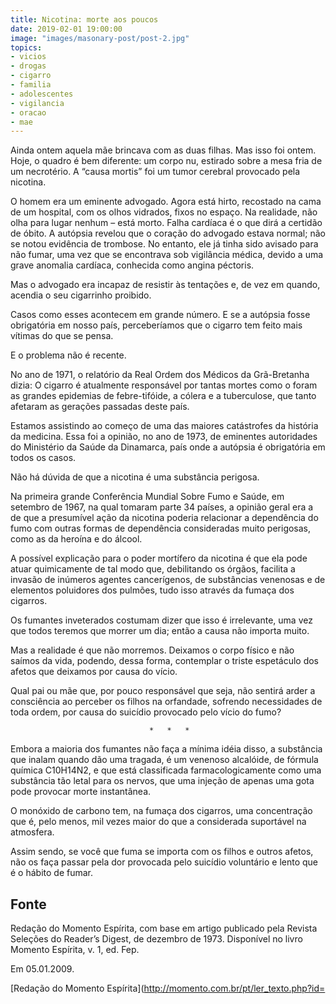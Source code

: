 ```yaml
---
title: Nicotina: morte aos poucos
date: 2019-02-01 19:00:00
image: "images/masonary-post/post-2.jpg"
topics: 
- vicios
- drogas
- cigarro
- familia
- adolescentes
- vigilancia
- oracao
- mae
---
```


Ainda ontem aquela mãe brincava com as duas filhas. Mas isso foi ontem.
Hoje, o quadro é bem diferente: um corpo nu, estirado sobre a mesa fria de um
necrotério. A “causa mortis” foi um tumor cerebral provocado pela nicotina.

O homem era um eminente advogado. Agora está hirto, recostado na cama
de um hospital, com os olhos vidrados, fixos no espaço. Na realidade, não olha
para lugar nenhum – está morto. Falha cardíaca é o que dirá a certidão de
óbito. A autópsia revelou que o coração do advogado estava normal; não se notou
evidência de trombose. No entanto, ele já tinha sido avisado para não fumar,
uma vez que se encontrava sob vigilância médica, devido a uma grave anomalia
cardíaca, conhecida como angina péctoris.

Mas o advogado era incapaz de resistir às tentações e, de vez em
quando, acendia o seu cigarrinho proibido.

Casos como esses acontecem em grande número. E se a autópsia fosse
obrigatória em nosso país, perceberíamos que o cigarro tem feito mais vítimas
do que se pensa.

E o problema não é recente.

No ano de 1971, o relatório da Real Ordem dos Médicos da Grã-Bretanha
dizia: O cigarro é atualmente responsável por tantas mortes como o foram as
grandes epidemias de febre-tifóide, a cólera e a tuberculose, que tanto
afetaram as gerações passadas deste país.

Estamos assistindo ao começo de uma das maiores catástrofes da história
da medicina. Essa foi a opinião, no ano de 1973, de eminentes autoridades do
Ministério da Saúde da Dinamarca, país onde a autópsia é obrigatória em todos
os casos.

Não há dúvida de que a nicotina é uma substância perigosa.

Na primeira grande Conferência Mundial Sobre Fumo e Saúde, em setembro
de 1967, na qual tomaram parte 34 países, a opinião geral era a de que a
presumível ação da nicotina poderia relacionar a dependência do fumo com outras
formas de dependência consideradas muito perigosas, como as da heroína e do
álcool.

A possível explicação para o poder mortífero da nicotina é que ela pode
atuar quimicamente de tal modo que, debilitando os órgãos, facilita a invasão
de inúmeros agentes cancerígenos, de substâncias venenosas e de elementos
poluidores dos pulmões, tudo isso através da fumaça dos cigarros.

Os fumantes inveterados costumam dizer que isso é irrelevante, uma vez
que todos teremos que morrer um dia; então a causa não importa muito.

Mas a realidade é que não morremos. Deixamos o corpo físico e não
saímos da vida, podendo, dessa forma, contemplar o triste espetáculo dos afetos
que deixamos por causa do vício.

Qual pai ou mãe que, por pouco responsável que seja, não sentirá arder
a consciência ao perceber os filhos na orfandade, sofrendo necessidades de toda
ordem, por causa do suicídio provocado pelo vício do fumo?

                                   *   *   *

Embora a maioria dos fumantes não faça a mínima idéia disso, a
substância que inalam quando dão uma tragada, é um venenoso alcalóide, de
fórmula química C10H14N2, e que está classificada farmacologicamente como uma
substância tão letal para os nervos, que uma injeção de apenas uma gota pode
provocar morte instantânea.

O monóxido de carbono tem, na fumaça dos cigarros, uma concentração que
é, pelo menos, mil vezes maior do que a considerada suportável na atmosfera.

Assim sendo, se você que fuma se importa com os filhos e outros afetos,
não os faça passar pela dor provocada pelo suicídio voluntário e lento que é o
hábito de fumar.

## Fonte
Redação do Momento Espírita, com base em artigo publicado
pela Revista Seleções do Reader’s Digest, de dezembro de 1973.
Disponível no livro Momento Espírita, v. 1, ed. Fep.

Em 05.01.2009.

[Redação do Momento Espírita](http://momento.com.br/pt/ler_texto.php?id=
